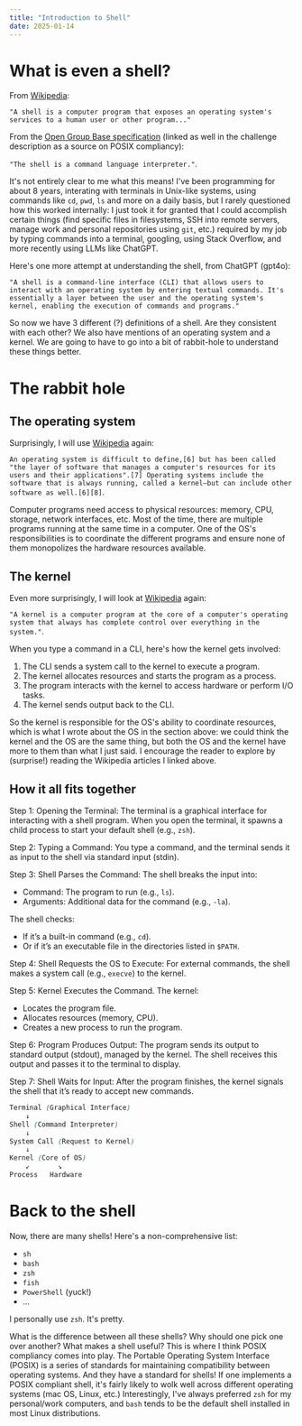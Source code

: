 ```yaml
---
title: "Introduction to Shell"
date: 2025-01-14
---
```


# What is even a shell?

From [Wikipedia](https://en.wikipedia.org/wiki/Shell_(computing)):

`"A shell is a computer program that exposes an operating system's services to a human user or other program..."`

From the [Open Group Base specification](https://pubs.opengroup.org/onlinepubs/9699919799/utilities/V3_chap02.html) (linked as well in the challenge description as a source on POSIX compliancy):

`"The shell is a command language interpreter."`.

It's not entirely clear to me what this means! I've been programming for about 8 years, interating with terminals in Unix-like systems, using commands like `cd`, `pwd`, `ls` and more on a daily basis, but I rarely questioned how this worked internally: I just took it for granted that I could accomplish certain things (find specific files in filesystems, SSH into remote servers, manage work and personal repositories using `git`, etc.) required by my job by typing commands into a terminal, googling, using Stack Overflow, and more recently using LLMs like ChatGPT. 

Here's one more attempt at understanding the shell, from ChatGPT (gpt4o):

`"A shell is a command-line interface (CLI) that allows users to interact with an operating system by entering textual commands. It's essentially a layer between the user and the operating system's kernel, enabling the execution of commands and programs."`

So now we have 3 different (?) definitions of a shell. Are they consistent with each other? We also have mentions of an operating system and a kernel. We are going to have to go into a bit of rabbit-hole to understand these things better.

# The rabbit hole

## The operating system

Surprisingly, I will use [Wikipedia](https://en.wikipedia.org/wiki/Operating_system) again:

`An operating system is difficult to define,[6] but has been called "the layer of software that manages a computer's resources for its users and their applications".[7] Operating systems include the software that is always running, called a kernel—but can include other software as well.[6][8]`.

Computer programs need access to physical resources: memory, CPU, storage, network interfaces, etc. Most of the time, there are multiple programs running at the same time in a computer. One of the OS's responsibilities is to coordinate the different programs and ensure none of them monopolizes the hardware resources available. 

## The kernel

Even more surprisingly, I will look at [Wikipedia](https://en.wikipedia.org/wiki/Kernel_(operating_system)) again:

`"A kernel is a computer program at the core of a computer's operating system that always has complete control over everything in the system."`.

When you type a command in a CLI, here's how the kernel gets involved:

1. The CLI sends a system call to the kernel to execute a program.
2. The kernel allocates resources and starts the program as a process.
3. The program interacts with the kernel to access hardware or perform I/O tasks.
4. The kernel sends output back to the CLI.

So the kernel is responsible for the OS's ability to coordinate resources, which is what I wrote about the OS in the section above: we could think the kernel and the OS are the same thing, but both the OS and the kernel have more to them than what I just said. I encourage the reader to explore by (surprise!) reading the Wikipedia articles I linked above.

## How it all fits together

Step 1: Opening the Terminal:
The terminal is a graphical interface for interacting with a shell program.
When you open the terminal, it spawns a child process to start your default shell (e.g., `zsh`).

Step 2: Typing a Command:
You type a command, and the terminal sends it as input to the shell via standard input (stdin).

Step 3: Shell Parses the Command:
The shell breaks the input into:
- Command: The program to run (e.g., `ls`).
- Arguments: Additional data for the command (e.g., `-la`).

The shell checks:
- If it’s a built-in command (e.g., `cd`).
- Or if it’s an executable file in the directories listed in `$PATH`.

Step 4: Shell Requests the OS to Execute:
For external commands, the shell makes a system call (e.g., `execve`) to the kernel.

Step 5: Kernel Executes the Command.
The kernel:
- Locates the program file.
- Allocates resources (memory, CPU).
- Creates a new process to run the program.

Step 6: Program Produces Output:
The program sends its output to standard output (stdout), managed by the kernel.
The shell receives this output and passes it to the terminal to display.

Step 7: Shell Waits for Input:
After the program finishes, the kernel signals the shell that it’s ready to accept new commands.

```scss
Terminal (Graphical Interface)
    ↓
Shell (Command Interpreter)
    ↓
System Call (Request to Kernel)
    ↓
Kernel (Core of OS)
    ↙       ↘
Process   Hardware
```


# Back to the shell

Now, there are many shells! Here's a non-comprehensive list:
- `sh`
- `bash`
- `zsh`
- `fish`
- `PowerShell` (yuck!)
- ...

I personally use `zsh`. It's pretty.

What is the difference between all these shells? Why should one pick one over another? What makes a shell useful?
This is where I think POSIX compliancy comes into play. The Portable Operating System Interface (POSIX) is a series of standards for maintaining compatibility between operating systems. And they have a standard for shells! If one implements a POSIX compliant shell, it's fairly likely to wolk well across different operating systems (mac OS, Linux, etc.) Interestingly, I've always preferred `zsh` for my personal/work computers, and `bash` tends to be the default shell installed in most Linux distributions. 
